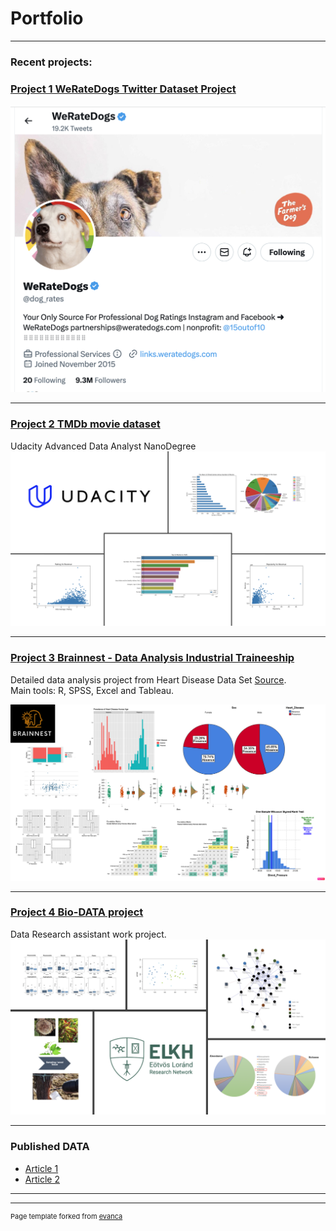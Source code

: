 # Portfolio

---

### Recent projects: 

### [Project 1 WeRateDogs Twitter Dataset Project](https://github.com/CarlaML01/WeRateDogs-Dataset)

<img src="https://github.com/CarlaML01/WeRateDogs-Dataset/blob/main/weratedogs.png"/>

---
### [Project 2 TMDb movie dataset](https://github.com/CarlaML01/projects/blob/main/Project%20TMDb%20movie%20dataset%20-%20final.ipynb)
Udacity Advanced Data Analyst NanoDegree
<img src="images/logo01.png"/>

---
### [Project 3 Brainnest - Data Analysis Industrial Traineeship](https://github.com/CarlaML01/CarlaML01.github.io/blob/e5e888f217c120e8498f98d326a584f5bcfa3d7a/pdf/project%20report_final_Brainnest-Carla.pdf) 
Detailed data analysis project from Heart Disease Data Set [Source](https://archive.ics.uci.edu/ml/datasets/heart+disease).\
Main tools: R, SPSS, Excel and Tableau. 

<img src="images/logo-project-brainnest.png"/>

---
### [Project 4 Bio-DATA project](https://github.com/CarlaML01/CarlaML01.github.io/blob/e5e888f217c120e8498f98d326a584f5bcfa3d7a/pdf/project%201.pdf)
Data Research assistant work project.\
<img src="images/logo3.png"/>

---

### Published DATA

- [Article 1](https://doi.org/10.3390/plants11151924)
- [Article 2](https://doi.org/10.3389/fmicb.2022.1007935)


---




---
<p style="font-size:11px">Page template forked from <a href="https://github.com/evanca/quick-portfolio">evanca</a></p>
<!-- Remove above link if you don't want to attibute -->
